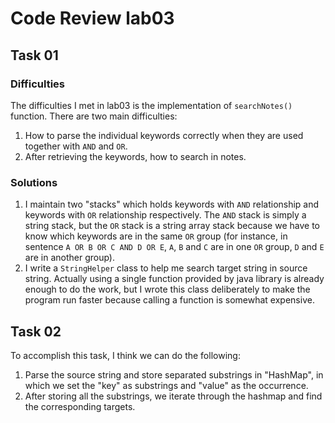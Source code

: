 # Code Review lab03

## Task 01

### Difficulties

The difficulties I met in lab03 is the implementation of `searchNotes()` function. There are two main difficulties:

1. How to parse the individual keywords correctly when they are used together with `AND` and `OR`.
2. After retrieving the keywords, how to search in notes.

### Solutions

1. I maintain two "stacks" which holds keywords with `AND` relationship and keywords with `OR` relationship respectively. The `AND` stack is simply a string stack, but the `OR` stack is a string array stack because we have to know which keywords are in the same `OR` group (for instance, in sentence `A OR B OR C AND D OR E`, `A`, `B` and `C` are in one `OR` group, `D` and `E` are in another group).
2. I write a `StringHelper` class to help me search target string in source string. Actually using a single function provided by java library is already enough to do the work, but I wrote this class deliberately to make the program run faster because calling a function is somewhat expensive.

## Task 02

To accomplish this task, I think we can do the following:

1. Parse the source string and store separated substrings in "HashMap", in which we set the "key" as substrings and "value" as the occurrence.
2. After storing all the substrings, we iterate through the hashmap and find the corresponding targets.
